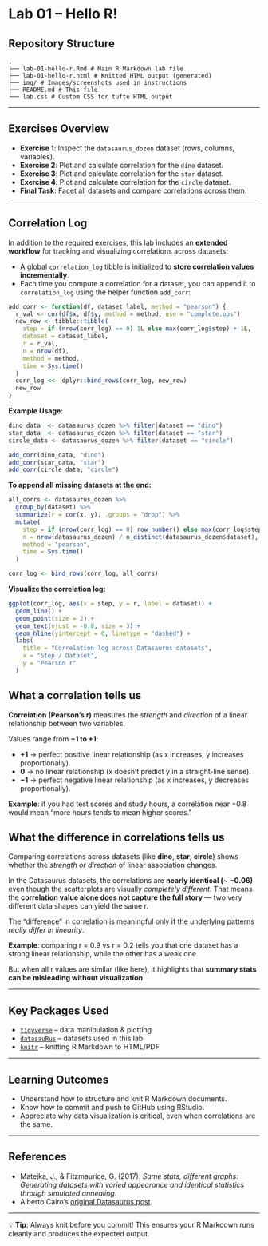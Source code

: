 # Lab 01 – Hello R!

## Repository Structure

```         
.
├── lab-01-hello-r.Rmd # Main R Markdown lab file
├── lab-01-hello-r.html # Knitted HTML output (generated)
├── img/ # Images/screenshots used in instructions
├── README.md # This file
└── lab.css # Custom CSS for tufte HTML output
```

------------------------------------------------------------------------

## Exercises Overview

-   **Exercise 1**: Inspect the `datasaurus_dozen` dataset (rows, columns, variables).
-   **Exercise 2**: Plot and calculate correlation for the `dino` dataset.
-   **Exercise 3**: Plot and calculate correlation for the `star` dataset.
-   **Exercise 4**: Plot and calculate correlation for the `circle` dataset.
-   **Final Task**: Facet all datasets and compare correlations across them.

------------------------------------------------------------------------

## Correlation Log

In addition to the required exercises, this lab includes an **extended workflow** for tracking and visualizing correlations across datasets:

-   A global `correlation_log` tibble is initialized to **store correlation values incrementally**.
-   Each time you compute a correlation for a dataset, you can append it to `correlation_log` using the helper function `add_corr`:

``` r
add_corr <- function(df, dataset_label, method = "pearson") {
  r_val <- cor(df$x, df$y, method = method, use = "complete.obs")
  new_row <- tibble::tibble(
    step = if (nrow(corr_log) == 0) 1L else max(corr_log$step) + 1L,
    dataset = dataset_label,
    r = r_val,
    n = nrow(df),
    method = method,
    time = Sys.time()
  )
  corr_log <<- dplyr::bind_rows(corr_log, new_row)
  new_row
}
```

**Example Usage**:

``` r
dino_data  <- datasaurus_dozen %>% filter(dataset == "dino")
star_data  <- datasaurus_dozen %>% filter(dataset == "star")
circle_data <- datasaurus_dozen %>% filter(dataset == "circle")

add_corr(dino_data, "dino")
add_corr(star_data, "star")
add_corr(circle_data, "circle")
```

**To append all missing datasets at the end:**

``` r
all_corrs <- datasaurus_dozen %>%
  group_by(dataset) %>%
  summarize(r = cor(x, y), .groups = "drop") %>%
  mutate(
    step = if (nrow(corr_log) == 0) row_number() else max(corr_log$step) + row_number(),
    n = nrow(datasaurus_dozen) / n_distinct(datasaurus_dozen$dataset),
    method = "pearson",
    time = Sys.time()
  )

corr_log <- bind_rows(corr_log, all_corrs)
```

**Visualize the correlation log:**

``` r
ggplot(corr_log, aes(x = step, y = r, label = dataset)) +
  geom_line() +
  geom_point(size = 2) +
  geom_text(vjust = -0.8, size = 3) +
  geom_hline(yintercept = 0, linetype = "dashed") +
  labs(
    title = "Correlation log across Datasaurus datasets",
    x = "Step / Dataset",
    y = "Pearson r"
  )
```

## What a correlation tells us

**Correlation (Pearson’s r)** measures the *strength* and *direction* of a linear relationship between two variables.

Values range from **−1 to +1**:

-   **+1** → perfect positive linear relationship (as x increases, y increases proportionally).
-   **0** → no linear relationship (x doesn’t predict y in a straight-line sense).
-   **−1** → perfect negative linear relationship (as x increases, y decreases proportionally).

**Example**: if you had test scores and study hours, a correlation near +0.8 would mean “more hours tends to mean higher scores.”

## What the difference in correlations tells us

Comparing correlations across datasets (like **dino**, **star**, **circle**) shows whether the *strength or direction* of linear association changes.

In the Datasaurus datasets, the correlations are **nearly identical (\~ −0.06)** even though the scatterplots are visually *completely different*.
That means the **correlation value alone does not capture the full story** — two very different data shapes can yield the same r.

The “difference” in correlation is meaningful only if the underlying patterns *really differ in linearity*.

**Example**: comparing r = 0.9 vs r = 0.2 tells you that one dataset has a strong linear relationship, while the other has a weak one.

But when all r values are similar (like here), it highlights that **summary stats can be misleading without visualization**.

------------------------------------------------------------------------

## Key Packages Used

-   [`tidyverse`](https://www.tidyverse.org/) – data manipulation & plotting
-   [`datasauRus`](https://cran.r-project.org/package=datasauRus) – datasets used in this lab
-   [`knitr`](https://yihui.org/knitr/) – knitting R Markdown to HTML/PDF

------------------------------------------------------------------------

## Learning Outcomes

-   Understand how to structure and knit R Markdown documents.
-   Know how to commit and push to GitHub using RStudio.
-   Appreciate why data visualization is critical, even when correlations are the same.

------------------------------------------------------------------------

## References

-   Matejka, J., & Fitzmaurice, G. (2017). *Same stats, different graphs: Generating datasets with varied appearance and identical statistics through simulated annealing.*
-   Alberto Cairo’s [original Datasaurus post](https://www.thefunctionalart.com/).

------------------------------------------------------------------------

💡 **Tip**: Always knit before you commit!
This ensures your R Markdown runs cleanly and produces the expected output.
